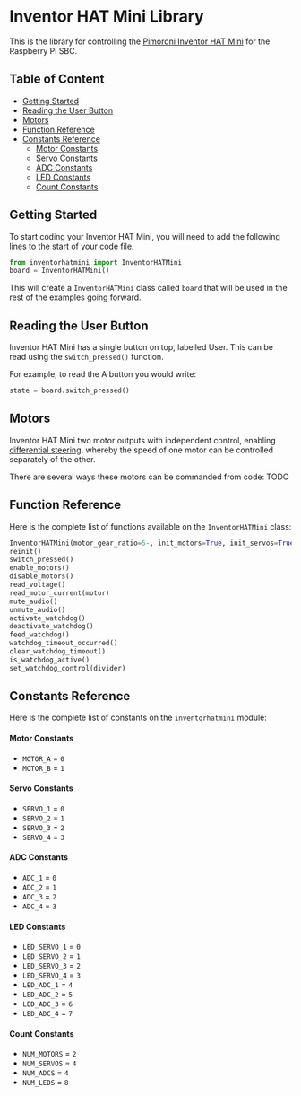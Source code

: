 # Inventor HAT Mini Library

This is the library for controlling the [Pimoroni Inventor HAT Mini](https://pimoroni.com/inventorhatmini) for the Raspberry Pi SBC.


## Table of Content
- [Getting Started](#getting-started)
- [Reading the User Button](#reading-the-user-button)
- [Motors](#motors)
- [Function Reference](#function-reference)
- [Constants Reference](#constants-reference)
  - [Motor Constants](#motor-constants)
  - [Servo Constants](#servo-constants)
  - [ADC Constants](#adc-constants)
  - [LED Constants](#led-constants)
  - [Count Constants](#count-constants)


## Getting Started

To start coding your Inventor HAT Mini, you will need to add the following lines to the start of your code file.
```python
from inventorhatmini import InventorHATMini
board = InventorHATMini()
```
This will create a `InventorHATMini` class called `board` that will be used in the rest of the examples going forward.


## Reading the User Button

Inventor HAT Mini has a single button on top, labelled User. This can be read using the `switch_pressed()` function.

For example, to read the A button you would write:

```python
state = board.switch_pressed()
```


## Motors

Inventor HAT Mini two motor outputs with independent control, enabling [differential steering](https://en.wikipedia.org/wiki/Differential_steering), whereby the speed of one motor can be controlled separately of the other.

There are several ways these motors can be commanded from code: TODO


## Function Reference

Here is the complete list of functions available on the `InventorHATMini` class:

```python
InventorHATMini(motor_gear_ratio=5-, init_motors=True, init_servos=True, init_leds=True, start_muted=False)
reinit()
switch_pressed()
enable_motors()
disable_motors()
read_voltage()
read_motor_current(motor)
mute_audio()
unmute_audio()
activate_watchdog()
deactivate_watchdog()
feed_watchdog()
watchdog_timeout_occurred()
clear_watchdog_timeout()
is_watchdog_active()
set_watchdog_control(divider)
```


## Constants Reference

Here is the complete list of constants on the `inventorhatmini` module:

#### Motor Constants

* `MOTOR_A` = `0`
* `MOTOR_B` = `1`


#### Servo Constants

* `SERVO_1` = `0`
* `SERVO_2` = `1`
* `SERVO_3` = `2`
* `SERVO_4` = `3`


#### ADC Constants

* `ADC_1` = `0`
* `ADC_2` = `1`
* `ADC_3` = `2`
* `ADC_4` = `3`


#### LED Constants

* `LED_SERVO_1` = `0`
* `LED_SERVO_2` = `1`
* `LED_SERVO_3` = `2`
* `LED_SERVO_4` = `3`
* `LED_ADC_1` = `4`
* `LED_ADC_2` = `5`
* `LED_ADC_3` = `6`
* `LED_ADC_4` = `7`


#### Count Constants

* `NUM_MOTORS` = `2`
* `NUM_SERVOS` = `4`
* `NUM_ADCS` = `4`
* `NUM_LEDS` = `8`
